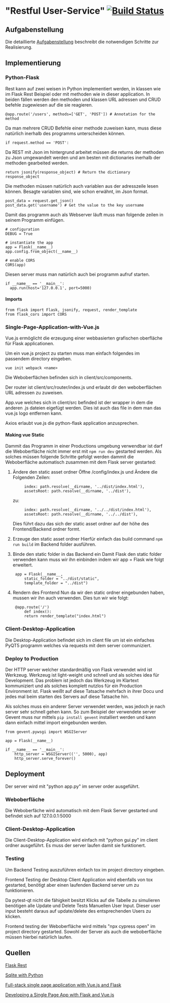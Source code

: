 # "Restful User-Service" [![Build Status](https://travis-ci.com/mwintersperger-tgm/sew5-simple-user-database-mwintersperger-tgm.svg?branch=master)](https://travis-ci.com/mwintersperger-tgm/sew5-simple-user-database-mwintersperger-tgm)

## Aufgabenstellung
Die detaillierte [Aufgabenstellung](TASK.md) beschreibt die notwendigen Schritte zur Realisierung.

## Implementierung

### Python-Flask

Rest kann auf zwei weisen in Python implementiert werden, in klassen wie im Flask Rest Beispiel oder mit methoden wie in dieser application.
In beiden fällen werden den methoden und klassen URL adressen und CRUD befehle zugewiesen auf die sie reagieren.

    @app.route('/users', methods=['GET', 'POST']) # Annotation for the method

Da man mehrere CRUD Befehle einer methode zuweisen kann, muss diese natürlich inerhalb des programms unterscheiden können.

    if request.method == 'POST':

Da REST mit Json im hintergrund arbeitet müssen die returns der methoden zu Json umgewandelt werden und am besten mit dictionaries inerhalb der methoden gearbeited werden.

    return jsonify(response_object) # Return the dictionary response_object

Die methoden müssen natürlich auch variablen aus der adresszeile lesen können. Besagte variablen sind, wie schon erwähnt, im Json format.

    post_data = request.get_json()
    post_data.get('username') # Get the value to the key username

Damit das programm auch als Webserver läuft muss man folgende zeilen in seinem Programm einfügen.

    # configuration
    DEBUG = True

    # instantiate the app
    app = Flask(__name__)
    app.config.from_object(__name__)

    # enable CORS
    CORS(app)

Diesen server muss man natürlich auch bei programm aufruf starten.

    if __name__ == '__main__':
      app.run(host='127.0.0.1', port=5000)


#### Imports

    from flask import Flask, jsonify, request, render_template
    from flask_cors import CORS

### Single-Page-Application-with-Vue.js

Vue.js ermöglicht die erzeugung einer webbasierten grafischen oberfläche für Flask applicationen.

Um ein vue.js project zu starten muss man einfach folgendes im passendem directory eingeben.

    vue init webpack <name>

Die Weboberflächen befinden sich in client/src/components.

Der router ist client/src/router/index.js und erlaubt dir den weboberflächen URL adressen zu zuweisen.

App.vue welches sich in client/src befinded ist der wrapper in dem die anderen .js dateien eigefügt werden.
Dies ist auch das file in dem man das vue.js logo entfernen kann.

Axios erlaubt vue.js die python-flask application anzusprechen.

#### Making vue Static

Dammit das Programm in einer Productions umgebung verwendbar ist darf die Weboberfläche nicht immer erst mit ``npm run dev`` gestarted werden.
Als solches müssen folgende Schritte gefolgt werden dammit die Weboberfläche automatisch zusammen mit dem Flask server gestarted:

1. Ändere den static asset ordner
    Öffne /config/index.js und Ändere die Folgenden Zeilen:

            index: path.resolve(__dirname, '../dist/index.html'),
            assetsRoot: path.resolve(__dirname, '../dist'),
    zu:

            index: path.resolve(__dirname, '../../dist/index.html'),
            assetsRoot: path.resolve(__dirname, '../../dist'),
    Dies führt dazu das sich der static asset ordner auf der höhe des Frontend/Backend ordner formt.
2. Erzeuge den static asset ordner
    Hierfür einfach das build command ``npm run build`` im Backend folder ausführen.

3. Binde den static folder in das Backend ein
    Damit Flask den static folder verwenden kann muss wir ihn einbinden indem wir app = Flask wie folgt erweitert.

        app = Flask(__name__,
            static_folder = "../dist/static",
            template_folder = "../dist")

4. Rendern des Frontend
    Nun da wir den static ordner eingebunden haben, mussen wir ihn auch verwenden. Dies tun wir wie folgt:

        @app.route('/')
            def index():
            return render_template("index.html")

### Client-Desktop-Application

Die Desktop-Application befindet sich im client file um ist ein einfaches PyQT5 programm welches via requests mit dem server communiziert.

### Deploy to Production

Der HTTP server welcher standardmäßig von Flask verwendet wird ist Werkzeug.
Werkzeug ist light-weight und schnell und als solches idea für Development.
Das problem ist jedoch das Werkzeug im Klartext kommuniziert und als solches komplett nutzlos für ein Production Environment ist.
Flask weißt auf diese Tatsache mehrfach in ihrer Docu und jedes mal beim starten des Servers auf diese Tatsache hin.

Als solches muss ein anderer Server verwendet werden, was jedoch je nach server sehr schnell gehen kann.
So zum Beispiel der verwendete server Gevent muss nur mittels ``pip install gevent`` installiert werden und kann dann einfach mittel import eingebunden werden.

    from gevent.pywsgi import WSGIServer

    app = Flask(__name__)

    if __name__ == '__main__':
        http_server = WSGIServer(('', 5000), app)
        http_server.serve_forever()

## Deployment

Der server wird mit "python app.py" im server order ausgeführt.

### Weboberfläche

Die Weboberfäche wird automatisch mit dem Flask Server gestarted und befindet sich auf 127.0.0.1:5000

### Client-Desktop-Application

Die Client-Desktop-Application wird einfach mit "python gui.py" im client ordner ausgeführt. Es muss der server laufen damit sie funktionert.

### Testing 

Um Backend Testing auszuführen einfach tox im project directory eingeben.

Frontend Testing der Desktop Client Application wird ebenfalls von tox gestarted, benötigt aber einen laufenden Backend server um zu funktionieren.

Da pytest-qt nicht die fähigkeit besitzt Klicks auf die Tabelle zu simulieren benötigen alle Update und Delete Tests Manuellen User Input. Dieser user input besteht daraus auf update/delete des entsprechenden Users zu klicken.

Frontend testing  der Weboberfläche wird mittels "npx cypress open" im project directory gestarted.
Sowohl der Server als auch die weboberfläche müssen hierbei natürlich laufen.

## Quellen
[Flask Rest](https://flask-restful.readthedocs.io/en/latest/quickstart.html#full-example)

[Sqlite with Python](https://docs.python.org/3/library/sqlite3.html)

[Full-stack single page application with Vue.js and Flask](https://codeburst.io/full-stack-single-page-application-with-vue-js-and-flask-b1e036315532)

[Developing a Single Page App with Flask and Vue.js](https://testdriven.io/developing-a-single-page-app-with-flask-and-vuejs)
